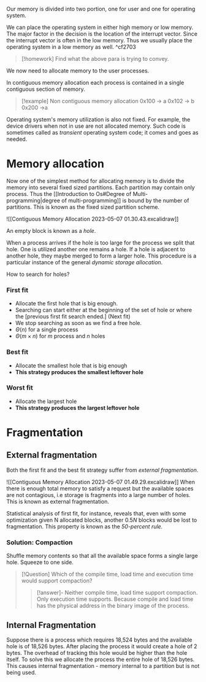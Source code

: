 Our memory is divided into two portion, one for user and one for operating system. 

We can place the operating system in either high memory or low memory. The major factor in the decision is the location of the interrupt vector. Since the interrupt vector is often in the  low memory. Thus we usually place the operating system in a low memory as well. ^cf2703

>[!homework]
>Find what the above para is trying to convey.

We now need to allocate memory to the user processes.

In contiguous memory allocation each process is contained in a single contiguous section of memory.

>[!example]
>Non contiguous memory allocation
0x100 -> a
0x102 -> b
0x200 ->a

Operating system's memory utilization is also not fixed. For example, the device drivers when not in use are not allocated memory. Such code is sometimes called as *transient* operating system code; it comes and goes as needed. 

# Memory allocation

Now one of the simplest method for allocating memory is to divide the memory into several fixed sized partitions. Each partition may contain only process. Thus the [[Introduction to Os#Degree of Multi-programming|degree of multi-programming]] is bound by the number of partitions. This is known as the fixed sized partition scheme.

![[Contiguous Memory Allocation 2023-05-07 01.30.43.excalidraw]]

An empty block is known as a *hole*.

When a process arrives if the hole is too large for the process we split that hole. One is utilized another one remains a hole. If a hole is adjacent to another hole, they maybe merged to form a larger hole. This procedure is a particular instance of the general *dynamic storage allocation*.

How to search for holes?

### First fit
- Allocate the first hole that is big enough. 
- Searching can start either at the beginning of the set of hole or where the \[previous first fit search ended.\] (Next fit)
- We stop searching as soon as we find a free hole.
- $\Theta(n)$ for a single process
- $\Theta(m\times n)$  for $m$ process and $n$ holes

### Best fit
- Allocate the smallest hole that is big enough
- **This strategy produces the smallest leftover hole**

### Worst fit
- Allocate the largest hole
- **This strategy produces the largest leftover hole**

# Fragmentation

## External fragmentation
Both the first fit and the best fit strategy suffer from *external fragmentation*.

![[Contiguous Memory Allocation 2023-05-07 01.49.29.excalidraw]]
When there is enough total memory to satisfy a request but the available spaces are not contagious, i.e storage is fragments into a large number of holes. This is known as external fragmentation.

Statistical analysis of first fit, for instance, reveals that, even with some optimization given N allocated blocks, another $0.5N$ blocks would be lost to fragmentation. This property is known as the *50-percent rule.*

### Solution: Compaction
Shuffle memory contents so that all the available space forms a single large hole. Squeeze to one side.

>[!Question]
>Which of the compile time, load time and execution time would support compaction?
>>[!answer]-
>>Neither compile time, load time support compaction. Only execution time supports. Because  compile and load time has the physical address in the binary image of the process.

## Internal Fragmentation

Suppose there is a process which requires 18,524 bytes and the available hole is of 18,526 bytes. After placing the process it would create a hole of 2 bytes. The overhead of tracking this hole would be higher than the hole itself. To solve this we allocate the process the entire hole of 18,526 bytes. This causes internal fragmentation - memory internal to a partition but is not being used.

